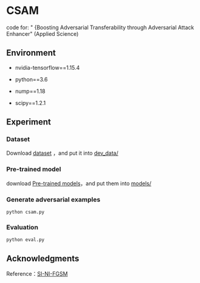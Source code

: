 # CSAM

code for: " {Boosting Adversarial Transferability through Adversarial Attack Enhancer" (Applied Science)

## Environment

- nvidia-tensorflow==1.15.4

- python==3.6
- nump==1.18
- scipy==1.2.1

## Experiment

### Dataset

Download [dataset](https://drive.google.com/open?id=1CfobY6i8BfqfWPHL31FKFDipNjqWwAhS) ，and put it into [dev_data/](https://github.com/jxdaily/CSA/tree/main/dev_data)

### Pre-trained model

download [Pre-trained models](https://drive.google.com/open?id=10cFNVEhLpCatwECA6SPB-2g0q5zZyfaw)，and put them into [models/](https://github.com/jxdaily/CSA/tree/main/models)

### Generate adversarial examples

`python csam.py`

### Evaluation

`python eval.py`

## Acknowledgments

Reference：[SI-NI-FGSM](https://github.com/JHL-HUST/SI-NI-FGSM)



